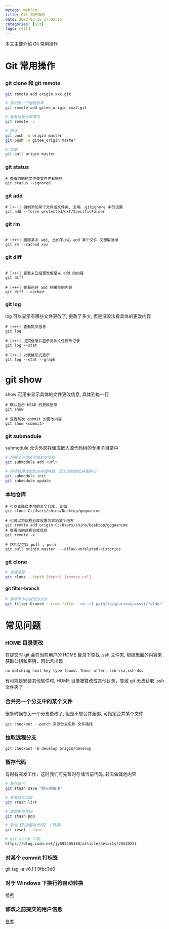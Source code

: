 ```yaml
---
mytags: myblog
title: Git 常用操作
date: 2023-02-15 17:02:15
categories: [Git]
tags: [Git]
---
```


本文主要介绍 Git 常用操作
<!-- more -->

# Git 常用操作

### git clone 和 git remote 
```sh
git remote add origin xxx.git

# 添加另一个远程仓库
git remote add gitee_origin xxx2.git

# 查看远程仓库情况
git remote -v

# 推送
git push -u origin master 
git push -u gitee_origin master

# 拉取
git pull origin master 
```

### git status


```shell
# 查看忽略的文件或文件夹有哪些
git status --ignored
```

### git add

```shell
# [+--] 强制添加某个文件或文件夹, 忽略 .gitignore 中的设置 
git add --force protected/ext/SpecificFolder

```

### git rm

```shell

# [+++] 删除某次 add, 比如不小心 add 某个文件 又想取消掉
git rm --cached xxx

```

### git diff 

```shell

# [+++] 查看未已经更改但是未 add 的内容
git diff

# [+++] 查看已经 add 到缓存的内容
git diff --cached

```

### git log

log 可以显示有哪些文件更改了, 更改了多少, 但是没没法看具体的更改内容

```shell
# [+++] 查看提交信息
git log

# [+++] 提交信息并显示具体文件修改记录
git log --stat

# [++-] 以表格形式显示
git log --stat --graph
```

# git show

show 可用来显示具体的文件更改信息, 具体到每一行

```shell
# 默认显示 HEAD 的更改信息
git show

# 查看某次 commit 的更改内容
git show <commit>

```

### git submodule

submodule 允许外部存储库嵌入源代码树的专用子目录中

```sh
# 将每个子项目添加到主项目
git submodule add <url>

# 将项目添加到您的存储库后，您必须初始化并更新它
git submodule init
git submodule update
```


### 本地仓库

```shell
# 可以克隆自本地的某个仓库, 比如
git clone C:/Users/shino/Desktop/gogoanime

# 也可以将远程仓库设置为本地某个地方
git remote add origin C:/Users/shino/Desktop/gogoanime
# 查看当前远程仓库信息
git remote -v

# 然后就可以 pull , push
git pull origin master  --allow-unrelated-histories
```

### git clone

```sh
# 克隆深度
git clone --depth [depth] [remote-url]

```

#### git filter-branch

```sh
# 删除不小心提交的文件
git filter-branch --tree-filter 'rm -rf path/to/spurious/asset/folder' [commit]
```


# 常见问题

### HOME 目录更改

在提交时 git 会在当前用户的 HOME 目录下查找 .ssh 文件夹, 根据里面的内容来获取公钥和密钥，因此若出现

```
no matching host key type found. Their offer: ssh-rsa,ssh-dss
```

有可能是安装其他软件时, HOME 目录被篡改成其他目录，导致 git 无法获取 .ssh 文件夹了

### 合并另一个分支中的某个文件

很多时候在另一个分支更改了, 但是不想合并全部, 可指定合并某个文件

```
git checkout --patch 来源分支名称 文件路径
```

### 拉取远程分支

```
git checkout -b develop origin/develop
```

### 暂存代码

有时有突发工作，这时我们可先暂时存储当前代码, 转去做其他内容

```sh
# 暂存命令
git stash save "暂存的备注"

# 查看暂存记录
git stash list

# 取回暂存代码
git stash pop

# 取消【取消暂存代码】 (慎用)
git reset --hard

# git stash 冲突
https://blog.csdn.net/jy692405180/article/details/78520251
```


### 对某个 commit 打标签

git tag -a v0.1.1 9fbc3d0

### 对于 Windows 下换行符自动转换

[参考](https://blog.csdn.net/Babylonxun/article/details/126598477)


### 修改之前提交的用户信息

[参考](https://zhuanlan.zhihu.com/p/455741996)


